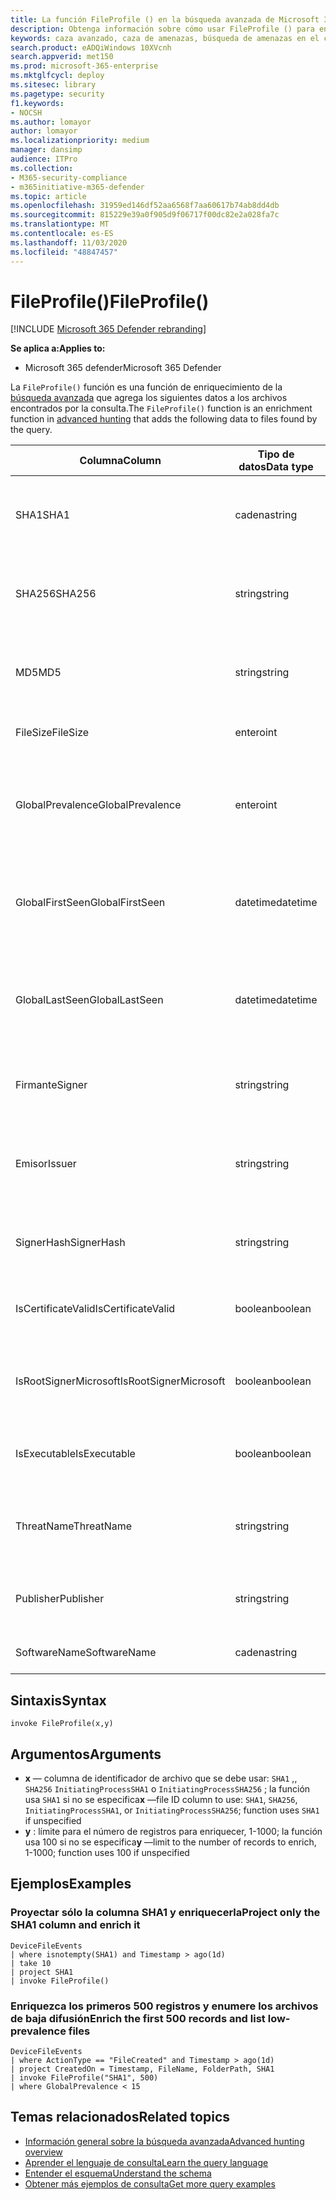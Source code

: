 ```yaml
---
title: La función FileProfile () en la búsqueda avanzada de Microsoft 365 defender
description: Obtenga información sobre cómo usar FileProfile () para enriquecer la información sobre los archivos en los resultados de la consulta de búsqueda avanzada
keywords: caza avanzado, caza de amenazas, búsqueda de amenazas en el ciberespacio, protección contra amenazas de Microsoft, Microsoft 365, MTP, M365, búsqueda, consulta, telemetría, referencia de esquema, kusto, FileProfile, perfil de archivo, función, enriquecimiento
search.product: eADQiWindows 10XVcnh
search.appverid: met150
ms.prod: microsoft-365-enterprise
ms.mktglfcycl: deploy
ms.sitesec: library
ms.pagetype: security
f1.keywords:
- NOCSH
ms.author: lomayor
author: lomayor
ms.localizationpriority: medium
manager: dansimp
audience: ITPro
ms.collection:
- M365-security-compliance
- m365initiative-m365-defender
ms.topic: article
ms.openlocfilehash: 31959ed146df52aa6568f7aa60617b74ab8dd4db
ms.sourcegitcommit: 815229e39a0f905d9f06717f00dc82e2a028fa7c
ms.translationtype: MT
ms.contentlocale: es-ES
ms.lasthandoff: 11/03/2020
ms.locfileid: "48847457"
---
```

# <a name="fileprofile"></a><span data-ttu-id="f2f5d-104">FileProfile()</span><span class="sxs-lookup"><span data-stu-id="f2f5d-104">FileProfile()</span></span>

[!INCLUDE [Microsoft 365 Defender rebranding](../includes/microsoft-defender.md)]


<span data-ttu-id="f2f5d-105">**Se aplica a:**</span><span class="sxs-lookup"><span data-stu-id="f2f5d-105">**Applies to:**</span></span>
- <span data-ttu-id="f2f5d-106">Microsoft 365 defender</span><span class="sxs-lookup"><span data-stu-id="f2f5d-106">Microsoft 365 Defender</span></span>

<span data-ttu-id="f2f5d-107">La `FileProfile()` función es una función de enriquecimiento de la [búsqueda avanzada](advanced-hunting-overview.md) que agrega los siguientes datos a los archivos encontrados por la consulta.</span><span class="sxs-lookup"><span data-stu-id="f2f5d-107">The `FileProfile()` function is an enrichment function in [advanced hunting](advanced-hunting-overview.md) that adds the following data to files found by the query.</span></span>

| <span data-ttu-id="f2f5d-108">Columna</span><span class="sxs-lookup"><span data-stu-id="f2f5d-108">Column</span></span> | <span data-ttu-id="f2f5d-109">Tipo de datos</span><span class="sxs-lookup"><span data-stu-id="f2f5d-109">Data type</span></span> | <span data-ttu-id="f2f5d-110">Description</span><span class="sxs-lookup"><span data-stu-id="f2f5d-110">Description</span></span> |
|------------|-------------|-------------|
| <span data-ttu-id="f2f5d-111">SHA1</span><span class="sxs-lookup"><span data-stu-id="f2f5d-111">SHA1</span></span> | <span data-ttu-id="f2f5d-112">cadena</span><span class="sxs-lookup"><span data-stu-id="f2f5d-112">string</span></span> | <span data-ttu-id="f2f5d-113">SHA-1 del archivo donde fue aplicada la acción registrada</span><span class="sxs-lookup"><span data-stu-id="f2f5d-113">SHA-1 of the file that the recorded action was applied to</span></span> |
| <span data-ttu-id="f2f5d-114">SHA256</span><span class="sxs-lookup"><span data-stu-id="f2f5d-114">SHA256</span></span> | <span data-ttu-id="f2f5d-115">string</span><span class="sxs-lookup"><span data-stu-id="f2f5d-115">string</span></span> | <span data-ttu-id="f2f5d-116">SHA-256 del archivo al que se aplicó la acción grabada</span><span class="sxs-lookup"><span data-stu-id="f2f5d-116">SHA-256 of the file that the recorded action was applied to</span></span> |
| <span data-ttu-id="f2f5d-117">MD5</span><span class="sxs-lookup"><span data-stu-id="f2f5d-117">MD5</span></span> | <span data-ttu-id="f2f5d-118">string</span><span class="sxs-lookup"><span data-stu-id="f2f5d-118">string</span></span> | <span data-ttu-id="f2f5d-119">Hash MD5 del archivo al que se aplicó la acción grabada</span><span class="sxs-lookup"><span data-stu-id="f2f5d-119">MD5 hash of the file that the recorded action was applied to</span></span> |
| <span data-ttu-id="f2f5d-120">FileSize</span><span class="sxs-lookup"><span data-stu-id="f2f5d-120">FileSize</span></span> | <span data-ttu-id="f2f5d-121">entero</span><span class="sxs-lookup"><span data-stu-id="f2f5d-121">int</span></span> | <span data-ttu-id="f2f5d-122">Tamaño del archivo en bytes</span><span class="sxs-lookup"><span data-stu-id="f2f5d-122">Size of the file in bytes</span></span> |
| <span data-ttu-id="f2f5d-123">GlobalPrevalence</span><span class="sxs-lookup"><span data-stu-id="f2f5d-123">GlobalPrevalence</span></span> | <span data-ttu-id="f2f5d-124">entero</span><span class="sxs-lookup"><span data-stu-id="f2f5d-124">int</span></span> | <span data-ttu-id="f2f5d-125">Número de instancias de la entidad observadas por Microsoft globalmente</span><span class="sxs-lookup"><span data-stu-id="f2f5d-125">Number of instances of the entity observed by Microsoft globally</span></span> |
| <span data-ttu-id="f2f5d-126">GlobalFirstSeen</span><span class="sxs-lookup"><span data-stu-id="f2f5d-126">GlobalFirstSeen</span></span> | <span data-ttu-id="f2f5d-127">datetime</span><span class="sxs-lookup"><span data-stu-id="f2f5d-127">datetime</span></span> | <span data-ttu-id="f2f5d-128">Fecha y hora en que Microsoft observó por primera vez la entidad</span><span class="sxs-lookup"><span data-stu-id="f2f5d-128">Date and time when the entity was first observed by Microsoft globally</span></span> |
| <span data-ttu-id="f2f5d-129">GlobalLastSeen</span><span class="sxs-lookup"><span data-stu-id="f2f5d-129">GlobalLastSeen</span></span> | <span data-ttu-id="f2f5d-130">datetime</span><span class="sxs-lookup"><span data-stu-id="f2f5d-130">datetime</span></span> | <span data-ttu-id="f2f5d-131">Fecha y hora en que Microsoft recibió la última observación global de la entidad</span><span class="sxs-lookup"><span data-stu-id="f2f5d-131">Date and time when the entity was last observed by Microsoft globally</span></span> |
| <span data-ttu-id="f2f5d-132">Firmante</span><span class="sxs-lookup"><span data-stu-id="f2f5d-132">Signer</span></span> | <span data-ttu-id="f2f5d-133">string</span><span class="sxs-lookup"><span data-stu-id="f2f5d-133">string</span></span> | <span data-ttu-id="f2f5d-134">Información sobre el firmante del archivo</span><span class="sxs-lookup"><span data-stu-id="f2f5d-134">Information about the signer of the file</span></span> |
| <span data-ttu-id="f2f5d-135">Emisor</span><span class="sxs-lookup"><span data-stu-id="f2f5d-135">Issuer</span></span> | <span data-ttu-id="f2f5d-136">string</span><span class="sxs-lookup"><span data-stu-id="f2f5d-136">string</span></span> | <span data-ttu-id="f2f5d-137">Información sobre la entidad de certificación (CA) emisora</span><span class="sxs-lookup"><span data-stu-id="f2f5d-137">Information about the issuing certificate authority (CA)</span></span> |
| <span data-ttu-id="f2f5d-138">SignerHash</span><span class="sxs-lookup"><span data-stu-id="f2f5d-138">SignerHash</span></span> | <span data-ttu-id="f2f5d-139">string</span><span class="sxs-lookup"><span data-stu-id="f2f5d-139">string</span></span> | <span data-ttu-id="f2f5d-140">Valor hash único que identifica al firmante</span><span class="sxs-lookup"><span data-stu-id="f2f5d-140">Unique hash value identifying the signer</span></span> |
| <span data-ttu-id="f2f5d-141">IsCertificateValid</span><span class="sxs-lookup"><span data-stu-id="f2f5d-141">IsCertificateValid</span></span> | <span data-ttu-id="f2f5d-142">boolean</span><span class="sxs-lookup"><span data-stu-id="f2f5d-142">boolean</span></span> | <span data-ttu-id="f2f5d-143">Si el certificado usado para firmar el archivo es válido</span><span class="sxs-lookup"><span data-stu-id="f2f5d-143">Whether the certificate used to sign the file is valid</span></span> |
| <span data-ttu-id="f2f5d-144">IsRootSignerMicrosoft</span><span class="sxs-lookup"><span data-stu-id="f2f5d-144">IsRootSignerMicrosoft</span></span> | <span data-ttu-id="f2f5d-145">boolean</span><span class="sxs-lookup"><span data-stu-id="f2f5d-145">boolean</span></span> | <span data-ttu-id="f2f5d-146">Indica si el firmante del certificado raíz es Microsoft</span><span class="sxs-lookup"><span data-stu-id="f2f5d-146">Indicates whether the signer of the root certificate is Microsoft</span></span> |
| <span data-ttu-id="f2f5d-147">IsExecutable</span><span class="sxs-lookup"><span data-stu-id="f2f5d-147">IsExecutable</span></span> | <span data-ttu-id="f2f5d-148">boolean</span><span class="sxs-lookup"><span data-stu-id="f2f5d-148">boolean</span></span> | <span data-ttu-id="f2f5d-149">Si el archivo es un archivo ejecutable portable (PE)</span><span class="sxs-lookup"><span data-stu-id="f2f5d-149">Whether the file is a Portable Executable (PE) file</span></span> |
| <span data-ttu-id="f2f5d-150">ThreatName</span><span class="sxs-lookup"><span data-stu-id="f2f5d-150">ThreatName</span></span> | <span data-ttu-id="f2f5d-151">string</span><span class="sxs-lookup"><span data-stu-id="f2f5d-151">string</span></span> | <span data-ttu-id="f2f5d-152">Nombre de detección de cualquier malware u otras amenazas encontradas</span><span class="sxs-lookup"><span data-stu-id="f2f5d-152">Detection name for any malware or other threats found</span></span> |
| <span data-ttu-id="f2f5d-153">Publisher</span><span class="sxs-lookup"><span data-stu-id="f2f5d-153">Publisher</span></span> | <span data-ttu-id="f2f5d-154">string</span><span class="sxs-lookup"><span data-stu-id="f2f5d-154">string</span></span> | <span data-ttu-id="f2f5d-155">Nombre de la organización que publicó el archivo</span><span class="sxs-lookup"><span data-stu-id="f2f5d-155">Name of the organization that published the file</span></span> |
| <span data-ttu-id="f2f5d-156">SoftwareName</span><span class="sxs-lookup"><span data-stu-id="f2f5d-156">SoftwareName</span></span> | <span data-ttu-id="f2f5d-157">cadena</span><span class="sxs-lookup"><span data-stu-id="f2f5d-157">string</span></span> | <span data-ttu-id="f2f5d-158">Nombre del producto de software</span><span class="sxs-lookup"><span data-stu-id="f2f5d-158">Name of the software product</span></span> |

## <a name="syntax"></a><span data-ttu-id="f2f5d-159">Sintaxis</span><span class="sxs-lookup"><span data-stu-id="f2f5d-159">Syntax</span></span>

```kusto
invoke FileProfile(x,y)
```

## <a name="arguments"></a><span data-ttu-id="f2f5d-160">Argumentos</span><span class="sxs-lookup"><span data-stu-id="f2f5d-160">Arguments</span></span>

- <span data-ttu-id="f2f5d-161">**x** — columna de identificador de archivo que se debe usar: `SHA1` ,, `SHA256` `InitiatingProcessSHA1` o `InitiatingProcessSHA256` ; la función usa `SHA1` si no se especifica</span><span class="sxs-lookup"><span data-stu-id="f2f5d-161">**x** —file ID column to use: `SHA1`, `SHA256`, `InitiatingProcessSHA1`, or `InitiatingProcessSHA256`; function uses `SHA1` if unspecified</span></span>
- <span data-ttu-id="f2f5d-162">**y** : límite para el número de registros para enriquecer, 1-1000; la función usa 100 si no se especifica</span><span class="sxs-lookup"><span data-stu-id="f2f5d-162">**y** —limit to the number of records to enrich, 1-1000; function uses 100 if unspecified</span></span>

## <a name="examples"></a><span data-ttu-id="f2f5d-163">Ejemplos</span><span class="sxs-lookup"><span data-stu-id="f2f5d-163">Examples</span></span>

### <a name="project-only-the-sha1-column-and-enrich-it"></a><span data-ttu-id="f2f5d-164">Proyectar sólo la columna SHA1 y enriquecerla</span><span class="sxs-lookup"><span data-stu-id="f2f5d-164">Project only the SHA1 column and enrich it</span></span>

```kusto
DeviceFileEvents
| where isnotempty(SHA1) and Timestamp > ago(1d)
| take 10
| project SHA1
| invoke FileProfile()
```

### <a name="enrich-the-first-500-records-and-list-low-prevalence-files"></a><span data-ttu-id="f2f5d-165">Enriquezca los primeros 500 registros y enumere los archivos de baja difusión</span><span class="sxs-lookup"><span data-stu-id="f2f5d-165">Enrich the first 500 records and list low-prevalence files</span></span>

```kusto
DeviceFileEvents
| where ActionType == "FileCreated" and Timestamp > ago(1d)
| project CreatedOn = Timestamp, FileName, FolderPath, SHA1
| invoke FileProfile("SHA1", 500) 
| where GlobalPrevalence < 15
```

## <a name="related-topics"></a><span data-ttu-id="f2f5d-166">Temas relacionados</span><span class="sxs-lookup"><span data-stu-id="f2f5d-166">Related topics</span></span>
- [<span data-ttu-id="f2f5d-167">Información general sobre la búsqueda avanzada</span><span class="sxs-lookup"><span data-stu-id="f2f5d-167">Advanced hunting overview</span></span>](advanced-hunting-overview.md)
- [<span data-ttu-id="f2f5d-168">Aprender el lenguaje de consulta</span><span class="sxs-lookup"><span data-stu-id="f2f5d-168">Learn the query language</span></span>](advanced-hunting-query-language.md)
- [<span data-ttu-id="f2f5d-169">Entender el esquema</span><span class="sxs-lookup"><span data-stu-id="f2f5d-169">Understand the schema</span></span>](advanced-hunting-schema-tables.md)
- [<span data-ttu-id="f2f5d-170">Obtener más ejemplos de consulta</span><span class="sxs-lookup"><span data-stu-id="f2f5d-170">Get more query examples</span></span>](advanced-hunting-shared-queries.md)
